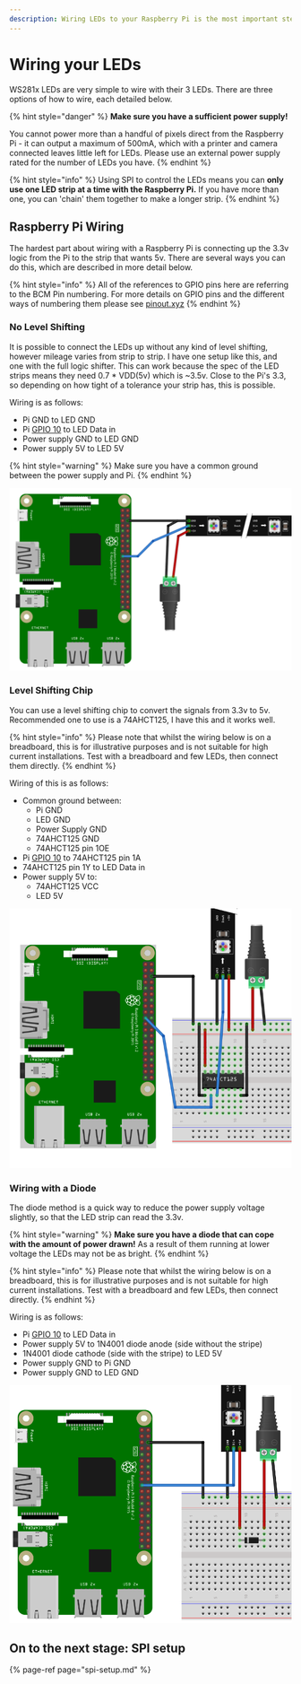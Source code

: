 ```yaml
---
description: Wiring LEDs to your Raspberry Pi is the most important step!
---
```


# Wiring your LEDs

WS281x LEDs are very simple to wire with their 3 LEDs. There are three options of how to wire, each detailed below.

{% hint style="danger" %}
**Make sure you have a sufficient power supply!**

You cannot power more than a handful of pixels direct from the Raspberry Pi - it can output a maximum of 500mA, which with a printer and camera connected leaves little left for LEDs. Please use an external power supply rated for the number of LEDs you have.
{% endhint %}

{% hint style="info" %}
Using SPI to control the LEDs means you can **only use one LED strip at a time with the Raspberry Pi.** If you have more than one, you can 'chain' them together to make a longer strip.
{% endhint %}

## Raspberry Pi Wiring

The hardest part about wiring with a Raspberry Pi is connecting up the 3.3v logic from the Pi to the strip that wants 5v. There are several ways you can do this, which are described in more detail below.

{% hint style="info" %}
All of the references to GPIO pins here are referring to the BCM Pin numbering. For more details on GPIO pins and the different ways of numbering them please see [pinout.xyz](https://pinout.xyz)
{% endhint %}

### No Level Shifting

It is possible to connect the LEDs up without any kind of level shifting, however mileage varies from strip to strip. I have one setup like this, and one with the full logic shifter. This can work because the spec of the LED strips means they need 0.7 \* VDD\(5v\) which is ~3.5v. Close to the Pi's 3.3, so depending on how tight of a tolerance your strip has, this is possible.

Wiring is as follows:

* Pi GND to LED GND
* Pi [GPIO 10](https://pinout.xyz/pinout/pin19_gpio10) to LED Data in
* Power supply GND to LED GND
* Power supply 5V to LED 5V

{% hint style="warning" %}
Make sure you have a common ground between the power supply and Pi.
{% endhint %}

![Wiring with no shifter](../../.gitbook/assets/wiring_no_shift%20%283%29%20%281%29.png)

### Level Shifting Chip

You can use a level shifting chip to convert the signals from 3.3v to 5v. Recommended one to use is a 74AHCT125, I have this and it works well.

{% hint style="info" %}
 Please note that whilst the wiring below is on a breadboard, this is for illustrative purposes and is not suitable for high current installations. Test with a breadboard and few LEDs, then connect them directly.
{% endhint %}

Wiring of this is as follows:

* Common ground between:
  * Pi GND
  * LED GND
  * Power Supply GND
  * 74AHCT125 GND
  * 74AHCT125 pin 1OE
* Pi [GPIO 10](https://pinout.xyz/pinout/pin19_gpio10) to 74AHCT125 pin 1A
* 74AHCT125 pin 1Y to LED Data in
* Power supply 5V to:
  * 74AHCT125 VCC
  * LED 5V

![Wiring with a level shifter](../../.gitbook/assets/wiring_level_shifter.png)

### Wiring with a Diode

The diode method is a quick way to reduce the power supply voltage slightly, so that the LED strip can read the 3.3v.

{% hint style="warning" %}
 **Make sure you have a diode that can cope with the amount of power drawn!** As a result of them running at lower voltage the LEDs may not be as bright.
{% endhint %}

{% hint style="info" %}
Please note that whilst the wiring below is on a breadboard, this is for illustrative purposes and is not suitable for high current installations. Test with a breadboard and few LEDs, then connect directly.
{% endhint %}

Wiring is as follows:

* Pi [GPIO 10](https://pinout.xyz/pinout/pin19_gpio10) to LED Data in
* Power supply 5V to 1N4001 diode anode \(side without the stripe\)
* 1N4001 diode cathode \(side with the stripe\) to LED 5V
* Power supply GND to Pi GND
* Power supply GND to LED GND

![Wiring using a diode](../../.gitbook/assets/wiring_diode.png)

## On to the next stage: SPI setup

{% page-ref page="spi-setup.md" %}

